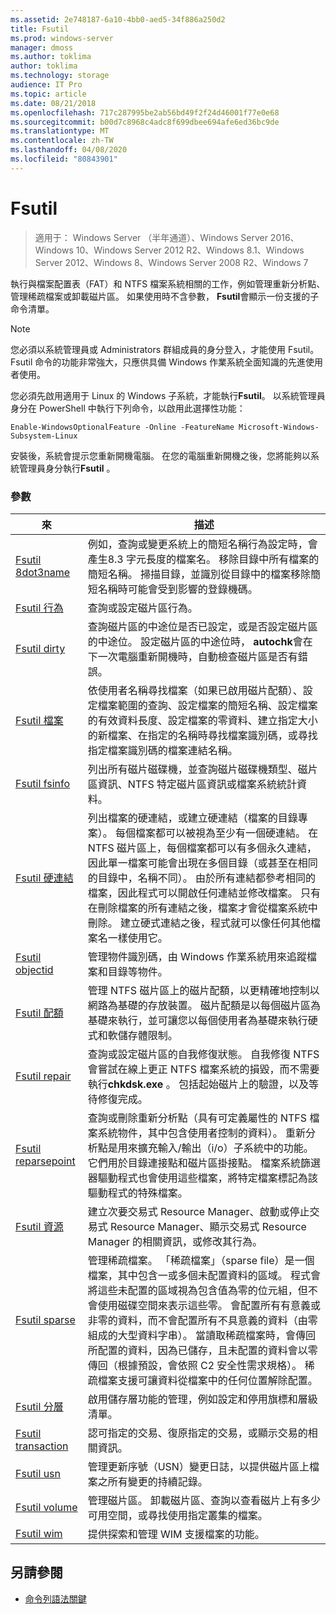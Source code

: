 ```yaml
---
ms.assetid: 2e748187-6a10-4bb0-aed5-34f886a250d2
title: Fsutil
ms.prod: windows-server
manager: dmoss
ms.author: toklima
author: toklima
ms.technology: storage
audience: IT Pro
ms.topic: article
ms.date: 08/21/2018
ms.openlocfilehash: 717c287995be2ab56bd49f2f24d46001f77e0e68
ms.sourcegitcommit: b00d7c8968c4adc8f699dbee694afe6ed36bc9de
ms.translationtype: MT
ms.contentlocale: zh-TW
ms.lasthandoff: 04/08/2020
ms.locfileid: "80843901"
---
```

# <a name="fsutil"></a>Fsutil

>適用于： Windows Server （半年通道）、Windows Server 2016、Windows 10、Windows Server 2012 R2、Windows 8.1、Windows Server 2012、Windows 8、Windows Server 2008 R2、Windows 7

執行與檔案配置表（FAT）和 NTFS 檔案系統相關的工作，例如管理重新分析點、管理稀疏檔案或卸載磁片區。 如果使用時不含參數， **Fsutil**會顯示一份支援的子命令清單。 

> [!Note] 
> 您必須以系統管理員或 Administrators 群組成員的身分登入，才能使用 Fsutil。 Fsutil 命令的功能非常強大，只應供具備 Windows 作業系統全面知識的先進使用者使用。
>
>您必須先啟用適用于 Linux 的 Windows 子系統，才能執行**Fsutil**。 以系統管理員身分在 PowerShell 中執行下列命令，以啟用此選擇性功能：
>
>```
> Enable-WindowsOptionalFeature -Online -FeatureName Microsoft-Windows-Subsystem-Linux
>```
> 安裝後，系統會提示您重新開機電腦。 在您的電腦重新開機之後，您將能夠以系統管理員身分執行**Fsutil** 。

### <a name="parameters"></a>參數

|來 |描述|
|---|---|
|[Fsutil 8dot3name](fsutil-8dot3name.md) | 例如，查詢或變更系統上的簡短名稱行為設定時，會產生8.3 字元長度的檔案名。 移除目錄中所有檔案的簡短名稱。 掃描目錄，並識別從目錄中的檔案移除簡短名稱時可能會受到影響的登錄機碼。|
|[Fsutil 行為](fsutil-behavior.md) |查詢或設定磁片區行為。|
|[Fsutil dirty](fsutil-dirty.md)| 查詢磁片區的中途位是否已設定，或是否設定磁片區的中途位。 設定磁片區的中途位時， **autochk**會在下一次電腦重新開機時，自動檢查磁片區是否有錯誤。|
|[Fsutil 檔案](fsutil-file.md)|依使用者名稱尋找檔案（如果已啟用磁片配額）、設定檔案範圍的查詢、設定檔案的簡短名稱、設定檔案的有效資料長度、設定檔案的零資料、建立指定大小的新檔案、在指定的名稱時尋找檔案識別碼，或尋找指定檔案識別碼的檔案連結名稱。|
|[Fsutil fsinfo](fsutil-fsinfo.md)|列出所有磁片磁碟機，並查詢磁片磁碟機類型、磁片區資訊、NTFS 特定磁片區資訊或檔案系統統計資料。|
|[Fsutil 硬連結](fsutil-hardlink.md)|列出檔案的硬連結，或建立硬連結（檔案的目錄專案）。 每個檔案都可以被視為至少有一個硬連結。 在 NTFS 磁片區上，每個檔案都可以有多個永久連結，因此單一檔案可能會出現在多個目錄（或甚至在相同的目錄中，名稱不同）。 由於所有連結都參考相同的檔案，因此程式可以開啟任何連結並修改檔案。 只有在刪除檔案的所有連結之後，檔案才會從檔案系統中刪除。 建立硬式連結之後，程式就可以像任何其他檔案名一樣使用它。|
|[Fsutil objectid](fsutil-objectid.md)|管理物件識別碼，由 Windows 作業系統用來追蹤檔案和目錄等物件。|
|[Fsutil 配額](fsutil-quota.md)|管理 NTFS 磁片區上的磁片配額，以更精確地控制以網路為基礎的存放裝置。 磁片配額是以每個磁片區為基礎來執行，並可讓您以每個使用者為基礎來執行硬式和軟儲存體限制。|
|[Fsutil repair](fsutil-repair.md)|查詢或設定磁片區的自我修復狀態。 自我修復 NTFS 會嘗試在線上更正 NTFS 檔案系統的損毀，而不需要執行**chkdsk.exe** 。 包括起始磁片上的驗證，以及等待修復完成。|
|[Fsutil reparsepoint](fsutil-reparsepoint.md)|查詢或刪除重新分析點（具有可定義屬性的 NTFS 檔案系統物件，其中包含使用者控制的資料）。 重新分析點是用來擴充輸入/輸出（i/o）子系統中的功能。 它們用於目錄連接點和磁片區掛接點。 檔案系統篩選器驅動程式也會使用這些檔案，將特定檔案標記為該驅動程式的特殊檔案。|
|[Fsutil 資源](fsutil-resource.md)|建立次要交易式 Resource Manager、啟動或停止交易式 Resource Manager、顯示交易式 Resource Manager 的相關資訊，或修改其行為。|
|[Fsutil sparse](fsutil-sparse.md)|管理稀疏檔案。 「稀疏檔案」（sparse file）是一個檔案，其中包含一或多個未配置資料的區域。 程式會將這些未配置的區域視為包含值為零的位元組，但不會使用磁碟空間來表示這些零。 會配置所有有意義或非零的資料，而不會配置所有不具意義的資料（由零組成的大型資料字串）。 當讀取稀疏檔案時，會傳回所配置的資料，因為已儲存，且未配置的資料會以零傳回（根據預設，會依照 C2 安全性需求規格）。 稀疏檔案支援可讓資料從檔案中的任何位置解除配置。|
|[Fsutil 分層](fsutil-tiering.md)|啟用儲存層功能的管理，例如設定和停用旗標和層級清單。|
|[Fsutil transaction](fsutil-transaction.md)|認可指定的交易、復原指定的交易，或顯示交易的相關資訊。|
|[Fsutil usn](fsutil-usn.md)|管理更新序號（USN）變更日誌，以提供磁片區上檔案之所有變更的持續記錄。|
|[Fsutil volume](fsutil-volume.md)|管理磁片區。 卸載磁片區、查詢以查看磁片上有多少可用空間，或尋找使用指定叢集的檔案。|
|[Fsutil wim](fsutil-wim.md)|提供探索和管理 WIM 支援檔案的功能。|

## <a name="see-also"></a>另請參閱
- [命令列語法關鍵](command-line-syntax-key.md)